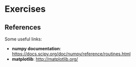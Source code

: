 # Exercises

## References
Some useful links:

* **numpy documentation**: https://docs.scipy.org/doc/numpy/reference/routines.html
* **matplotlib**: http://matplotlib.org/
